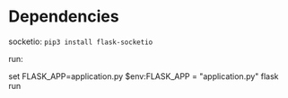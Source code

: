 # Dependencies
socketio: `pip3 install flask-socketio`

run:

set FLASK_APP=application.py 
$env:FLASK_APP = "application.py"
flask run